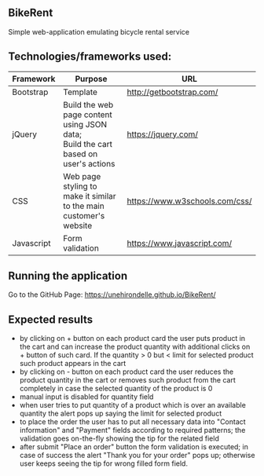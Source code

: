 ## BikeRent
Simple web-application emulating bicycle rental service 

## Technologies/frameworks used:
Framework | Purpose | URL
------------ | ------------- | -------------
Bootstrap | Template | http://getbootstrap.com/
jQuery | Build the web page content using JSON data;<br> Build the cart based on user's actions| https://jquery.com/
CSS | Web page styling to make it similar to the main customer's website | https://www.w3schools.com/css/
Javascript | Form validation |https://www.javascript.com/

## Running the application
Go to the GitHub Page: https://unehirondelle.github.io/BikeRent/

## Expected results
* by clicking on + button on each product card the user puts product in the cart and can increase the product quantity with additional clicks on + button of such card. If the quantity > 0 but < limit for selected product such product appears in the cart
* by clicking on - button on each product card the user reduces the product quantity in the cart or removes such product from the cart completely in case the selected quantity of the product is 0
* manual input is disabled for quantity field
* when user tries to put quantity of a product which is over an available quantity the alert pops up saying the limit for selected product
* to place the order the user has to put all necessary data into "Contact information" and "Payment" fields according to required patterns; the validation goes on-the-fly showing the tip for the related field
* after submit "Place an order" button the form validation is executed; in case of success the alert "Thank you for your order" pops up; otherwise user keeps seeing the tip for wrong filled form field.

